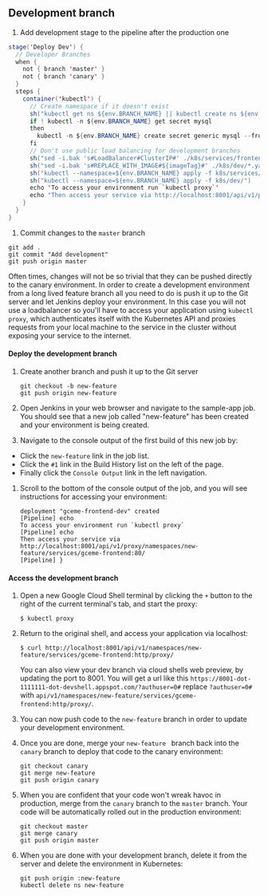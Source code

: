 Development branch
------------------

1. Add development stage to the pipeline after the production one

  ```java
  stage('Deploy Dev') {
    // Developer Branches
    when {
      not { branch 'master' }
      not { branch 'canary' }
    }
    steps {
      container('kubectl') {
        // Create namespace if it doesn't exist
        sh("kubectl get ns ${env.BRANCH_NAME} || kubectl create ns ${env.BRANCH_NAME}")
        if ! kubectl -n ${env.BRANCH_NAME} get secret mysql
        then
          kubectl -n ${env.BRANCH_NAME} create secret generic mysql --from-literal=password=root
        fi
        // Don't use public load balancing for development branches
        sh("sed -i.bak 's#LoadBalancer#ClusterIP#' ./k8s/services/frontend.yaml")
        sh("sed -i.bak 's#REPLACE_WITH_IMAGE#${imageTag}#' ./k8s/dev/*.yaml")
        sh("kubectl --namespace=${env.BRANCH_NAME} apply -f k8s/services/")
        sh("kubectl --namespace=${env.BRANCH_NAME} apply -f k8s/dev/")
        echo 'To access your environment run `kubectl proxy`'
        echo "Then access your service via http://localhost:8001/api/v1/proxy/namespaces/${env.BRANCH_NAME}/services/${feSvcName}:80/"
      }
    }     
  }
  ```

1. Commit changes to the `master` branch

  ```
  git add .
  git commit "Add development"
  git push origin master
  ```

Often times, changes will not be so trivial that they can be pushed directly to the canary environment. In order to create a development environment from a long lived feature branch all you need to do is push it up to the Git server and let Jenkins deploy your environment. In this case you will not use a loadbalancer so you'll have to access your application using `kubectl proxy`, which authenticates itself with the Kubernetes API and proxies requests from your local machine to the service in the cluster without exposing your service to the internet.


#### Deploy the development branch

1. Create another branch and push it up to the Git server

   ```
   git checkout -b new-feature
   git push origin new-feature
   ```

1. Open Jenkins in your web browser and navigate to the sample-app job. You should see that a new job called "new-feature" has been created and your environment is being created.

1. Navigate to the console output of the first build of this new job by:

  * Click the `new-feature` link in the job list.
  * Click the `#1` link in the Build History list on the left of the page.
  * Finally click the `Console Output` link in the left navigation.

1. Scroll to the bottom of the console output of the job, and you will see instructions for accessing your environment:

   ```
   deployment "gceme-frontend-dev" created
   [Pipeline] echo
   To access your environment run `kubectl proxy`
   [Pipeline] echo
   Then access your service via http://localhost:8001/api/v1/proxy/namespaces/new-feature/services/gceme-frontend:80/
   [Pipeline] }
   ```

#### Access the development branch

1. Open a new Google Cloud Shell terminal by clicking the `+` button to the right of the current terminal's tab, and start the proxy:

   ```
   $ kubectl proxy
   ```

1. Return to the original shell, and access your application via localhost:

   ```
   $ curl http://localhost:8001/api/v1/namespaces/new-feature/services/gceme-frontend:http/proxy/
   ```

   You can also view your dev branch via cloud shells web preview, by updating the port to 8001. You will get a url like this `https://8001-dot-1111111-dot-devshell.appspot.com/?authuser=0#` replace `?authuser=0#` with `api/v1/namespaces/new-feature/services/gceme-frontend:http/proxy/`.

1. You can now push code to the `new-feature` branch in order to update your development environment.

1. Once you are done, merge your `new-feature ` branch back into the  `canary` branch to deploy that code to the canary environment:

   ```
   git checkout canary
   git merge new-feature
   git push origin canary
   ```

1. When you are confident that your code won't wreak havoc in production, merge from the `canary` branch to the `master` branch. Your code will be automatically rolled out in the production environment:

   ```
   git checkout master
   git merge canary
   git push origin master
   ```

1. When you are done with your development branch, delete it from the server and delete the environment in Kubernetes:

   ```
   git push origin :new-feature
   kubectl delete ns new-feature
   ```
